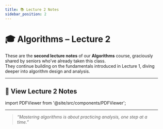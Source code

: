 ```yaml
---
title: 📚 Lecture 2 Notes
sidebar_position: 2
---
```


# 🎓 Algorithms – Lecture 2  

These are the **second lecture notes** of our **Algorithms** course, graciously shared by seniors who’ve already taken this class.  
They continue building on the fundamentals introduced in Lecture 1, diving deeper into algorithm design and analysis.  

---

## 📄 View Lecture 2 Notes

import PDFViewer from '@site/src/components/PDFViewer';

<PDFViewer file="https://drive.google.com/file/d/11rHUsZwKqfh6CkRJk2MIFX9HVRb9Z1Yk/preview" />

 

---

> _“Mastering algorithms is about practicing analysis, one step at a time.”_

